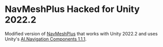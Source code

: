 # NavMeshPlus Hacked for Unity 2022.2
Modified version of [NavMeshPlus](https://github.com/h8man/NavMeshPlus) that works with Unity 2022.2 and uses Unity's [AI.Navigation Components 1.1.1](https://github.com/needle-mirror/com.unity.ai.navigation).
